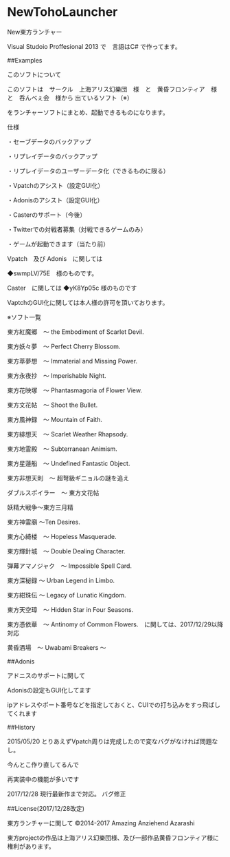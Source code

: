 NewTohoLauncher
===============

New東方ランチャー

Visual Studoio Proffesional 2013 で　言語はC# で作ってます。

##Examples

このソフトについて

このソフトは　サークル　上海アリス幻樂団　様　と　黄昏フロンティア　様　と　呑んべぇ会　様から
出ているソフト（※）

をランチャーソフトにまとめ、起動できるものになります。

仕様

・セーブデータのバックアップ

・リプレイデータのバックアップ

・リプレイデータのユーザーデータ化（できるものに限る）

・Vpatchのアシスト（設定GUI化）

・Adonisのアシスト（設定GUI化）

・Casterのサポート（今後）

・Twitterでの対戦者募集（対戦できるゲームのみ）

・ゲームが起動できます（当たり前）

Vpatch　及び Adonis　に関しては

◆swmpLV/75E　様のものです。

Caster　に関しては
◆yK8Yp05c   様のものです

VaptchのGUI化に関しては本人様の許可を頂いております。

※ソフト一覧

東方紅魔郷　～ the Embodiment of Scarlet Devil.

東方妖々夢　～ Perfect Cherry Blossom.

東方萃夢想　～ Immaterial and Missing Power.

東方永夜抄　～ Imperishable Night.

東方花映塚　～ Phantasmagoria of Flower View.

東方文花帖　～ Shoot the Bullet.

東方風神録　～ Mountain of Faith.

東方緋想天　～ Scarlet Weather Rhapsody.

東方地霊殿　～ Subterranean Animism.

東方星蓮船　～ Undefined Fantastic Object.

東方非想天則　～ 超弩級ギニョルの謎を追え

ダブルスポイラー　～ 東方文花帖

妖精大戦争～東方三月精

東方神霊廟 ～Ten Desires.

東方心綺楼　～ Hopeless Masquerade.

東方輝針城　～ Double Dealing Character.

弾幕アマノジャク　～ Impossible Spell Card.

東方深秘録 ～ Urban Legend in Limbo.

東方紺珠伝 ～ Legacy of Lunatic Kingdom.

東方天空璋　～ Hidden Star in Four Seasons.

東方憑依華　～ Antinomy of Common Flowers.　に関しては、2017/12/29以降対応

黄昏酒場　～ Uwabami Breakers ～

##Adonis

アドニスのサポートに関して

Adonisの設定もGUI化してます

ipアドレスやポート番号などを指定しておくと、CUIでの打ち込みをすっ飛ばしてくれます


##History

2015/05/20
とりあえずVpatch周りは完成したので変なバグがなければ問題なし。

今んとこ作り直してるんで

再実装中の機能が多いです

2017/12/28
現行最新作まで対応。
バグ修正

##License(2017/12/28改定)

東方ランチャーに関して
©2014-2017 Amazing Anziehend Azarashi

東方projectの作品は上海アリス幻樂団様、及び一部作品黄昏フロンティア様に権利があります。

